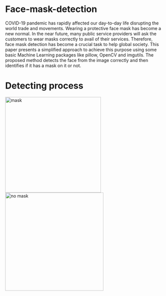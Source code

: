 # Face-mask-detection
COVID-19 pandemic has rapidly affected our day-to-day life disrupting the world trade and movements. Wearing a protective face mask has become a new normal. In the near future, many public service providers will ask the customers to wear masks correctly to avail of their services. Therefore, face mask detection has become a crucial task to help global society. This paper presents a simplified approach to achieve this purpose using some basic Machine Learning packages like pillow, OpenCV and imgutils. The proposed method detects the face from the image correctly and then identifies if it has a mask on it or not.

# Detecting process

<img width="306" alt="mask" src="https://user-images.githubusercontent.com/69976451/118097671-9cda3080-b3f0-11eb-8bf8-630bdee31295.PNG">


<img width="314" alt="no mask" src="https://user-images.githubusercontent.com/69976451/118097692-a4013e80-b3f0-11eb-9a9c-118e58a6d594.PNG">
